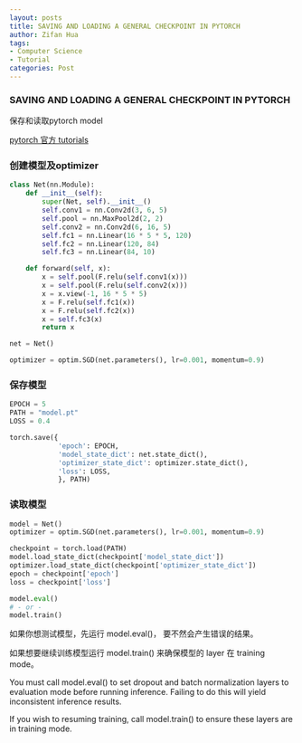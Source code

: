 ```yaml
---
layout: posts
title: SAVING AND LOADING A GENERAL CHECKPOINT IN PYTORCH
author: Zifan Hua
tags:
- Computer Science
- Tutorial
categories: Post
---
```


### SAVING AND LOADING A GENERAL CHECKPOINT IN PYTORCH

保存和读取pytorch model

[pytorch 官方 tutorials](https://pytorch.org/tutorials/recipes/recipes/saving_and_loading_a_general_checkpoint.html)

### 创建模型及optimizer

```python
class Net(nn.Module):
    def __init__(self):
        super(Net, self).__init__()
        self.conv1 = nn.Conv2d(3, 6, 5)
        self.pool = nn.MaxPool2d(2, 2)
        self.conv2 = nn.Conv2d(6, 16, 5)
        self.fc1 = nn.Linear(16 * 5 * 5, 120)
        self.fc2 = nn.Linear(120, 84)
        self.fc3 = nn.Linear(84, 10)

    def forward(self, x):
        x = self.pool(F.relu(self.conv1(x)))
        x = self.pool(F.relu(self.conv2(x)))
        x = x.view(-1, 16 * 5 * 5)
        x = F.relu(self.fc1(x))
        x = F.relu(self.fc2(x))
        x = self.fc3(x)
        return x

net = Net()

optimizer = optim.SGD(net.parameters(), lr=0.001, momentum=0.9)
```

### 保存模型

```python
EPOCH = 5
PATH = "model.pt"
LOSS = 0.4

torch.save({
            'epoch': EPOCH,
            'model_state_dict': net.state_dict(),
            'optimizer_state_dict': optimizer.state_dict(),
            'loss': LOSS,
            }, PATH)
```

### 读取模型

```python
model = Net()
optimizer = optim.SGD(net.parameters(), lr=0.001, momentum=0.9)

checkpoint = torch.load(PATH)
model.load_state_dict(checkpoint['model_state_dict'])
optimizer.load_state_dict(checkpoint['optimizer_state_dict'])
epoch = checkpoint['epoch']
loss = checkpoint['loss']

model.eval()
# - or -
model.train()
```

如果你想测试模型，先运行 model.eval()， 要不然会产生错误的结果。

如果想要继续训练模型运行 model.train() 来确保模型的 layer 在 training mode。

You must call model.eval() to set dropout and batch normalization layers to evaluation mode before running inference. Failing to do this will yield inconsistent inference results.

If you wish to resuming training, call model.train() to ensure these layers are in training mode.